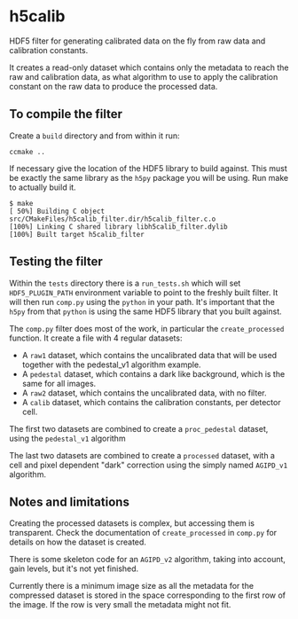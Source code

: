 # h5calib
HDF5 filter for generating calibrated data on the fly from raw data and calibration constants.

It creates a read-only dataset which contains only the metadata to reach the raw and calibration data, as what algorithm to use to apply the calibration constant on the raw data to produce the processed data.

## To compile the filter

Create a `build` directory and from within it run:

	ccmake ..

If necessary give the location of the HDF5 library to build against. This must be exactly the same library as the `h5py` package you will be using. Run make to actually build it.

	$ make
	[ 50%] Building C object src/CMakeFiles/h5calib_filter.dir/h5calib_filter.c.o
	[100%] Linking C shared library libh5calib_filter.dylib
	[100%] Built target h5calib_filter

## Testing the filter

Within the `tests` directory there is a `run_tests.sh` which will set `HDF5_PLUGIN_PATH` environment variable to point to the freshly built filter. It will then run `comp.py` using the `python` in your path. It's important that the `h5py` from that `python` is using the same HDF5 library that you built against.

The `comp.py` filter does most of the work, in particular the `create_processed` function. It create a file with 4 regular datasets:

- A `raw1` dataset, which contains the uncalibrated data that will be used together with the pedestal_v1 algorithm example.
- A `pedestal` dataset, which contains a dark like background, which is the same for all images.
- A `raw2` dataset, which contains the uncalibrated data, with no filter.
- A `calib` dataset, which contains the calibration constants, per detector cell.

The first two datasets are combined to create a `proc_pedestal` dataset, using the `pedestal_v1` algorithm

The last two datasets are combined to create a `processed` dataset, with a cell and pixel dependent "dark" correction using the simply named `AGIPD_v1` algorithm.


## Notes and limitations

Creating the processed datasets is complex, but accessing them is transparent. Check the documentation of `create_processed` in `comp.py` for details on how the dataset is created.

There is some skeleton code for an `AGIPD_v2` algorithm, taking into account, gain levels, but it's not yet finished.

Currently there is a minimum image size as all the metadata for the compressed dataset is stored in the space corresponding to the first row of the image. If the row is very small the metadata might not fit.


	
